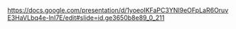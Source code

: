 https://docs.google.com/presentation/d/1yoeoIKFaPC3YNI9eOFpLaR6OruvE3HaVLbq4e-lnI7E/edit#slide=id.ge3650b8e89_0_211
